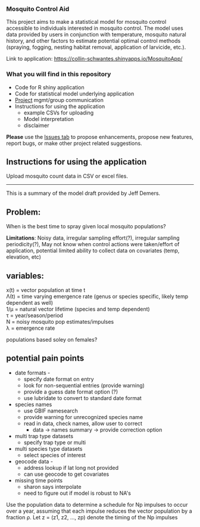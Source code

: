 ### Mosquito Control Aid 

This project aims to make a statistical model for mosquito control accessible to individuals interested in mosquito control. The model uses data provided by users in conjunction with temperature, mosquito natural history, and other factors to estimate potential optimal control methods (spraying, fogging, nesting habitat removal, application of larvicide, etc.).

Link to application: https://collin-schwantes.shinyapps.io/MosquitoApp/

### What you will find in this repository

 - Code for R shiny application
 - Code for statistical model underlying application
 - [Project](https://github.com/collinschwantes/MosquitoApp/projects/1) mgmt/group communication 
 - Instructions for using the application 
    - example CSVs for uploading
    - Model interpretation 
    - disclaimer 
    
**Please** use the [Issues tab](https://github.com/collinschwantes/MosquitoApp/issues) to propose enhancements, propose new features, report bugs, or make other project related suggestions. 

## Instructions for using the application

Upload mosquito count data in CSV or excel files. 

---

This is a summary of the model draft provided by Jeff Demers. 

## Problem:

When is the best time to spray given local mosquito populations?

**Limitations**: Noisy data, irregular sampling effort(?), irregular sampling periodicity(?), May not know when control actions were taken/effort of application, potential limited ability to collect data on covariates (temp, elevation, etc)

## variables:

x(t) = vector population at time t  
Λ(t) = time varying emergence rate (genus or species specific, likely temp dependent as well)    
1/µ = natural vector lifetime (species and temp dependent)  
τ = year/season/period  
N = noisy mosquito pop estimates/impulses  
λ = emergence rate  

populations based soley on females?

## potential pain points

- date formats - 
    - specify date format on entry
    - look for non-sequential entries (provide warning)
    - provide a guess date format option (?)
    - use lubridate to convert to standard date format
- species names
    - use GBIF namesearch 
    - provide warning for unrecognized species name 
    - read in data, check names, allow user to correct 
        - data -> names summary -> provide correction option 
- multi trap type datasets
   - specify trap type or multi
- multi species type datasets 
    - select species of interest
- geocode data - 
    - address lookup if lat long not provided
    - can use geocode to get covariates
- missing time points
    - sharon says interpolate 
    - need to figure out if model is robust to NA's 
  


Use the population data to determine a schedule for Np impulses to occur over a year,
assuming that each impulse reduces the vector population by a fraction ρ. Let z = (z1, z2, ..., zp)
denote the timing of the Np impulses
